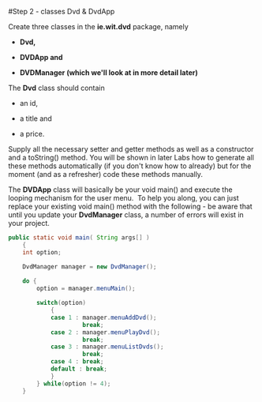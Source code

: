 #Step 2 - classes Dvd & DvdApp

Create three classes in the <c1><b>ie.wit.dvd</b></c1> package, namely 
<b>

- Dvd, 

- DVDApp and 

- DVDManager (which we'll look at in more detail later)

</b>

The <c1><b>Dvd</b></c1> class should contain 

- an id, 

- a title and 

- a price. 

Supply all the necessary setter and getter methods as well as a constructor and a toString() method. You will be shown in later Labs how to generate all these methods automatically (if you don't know how to already) but for the moment (and as a refresher) code these methods manually.

The <c1><b>DVDApp</b></c1> class will basically be your void main() and execute the looping mechanism for the user menu.  To help you along, you can just replace your existing void main() method with the following - be aware that until you update your <c1><b>DvdManager</b></c1> class, a number of errors will exist in your project.

~~~java
public static void main( String args[] )
    {
    int option;

    DvdManager manager = new DvdManager();
    
    do {
        option = manager.menuMain();

        switch(option)
            {
            case 1 : manager.menuAddDvd();
                     break;
            case 2 : manager.menuPlayDvd();
                     break;
            case 3 : manager.menuListDvds();
                     break; 
            case 4 : break; 
            default : break;
            }
        } while(option != 4);
    } 
~~~